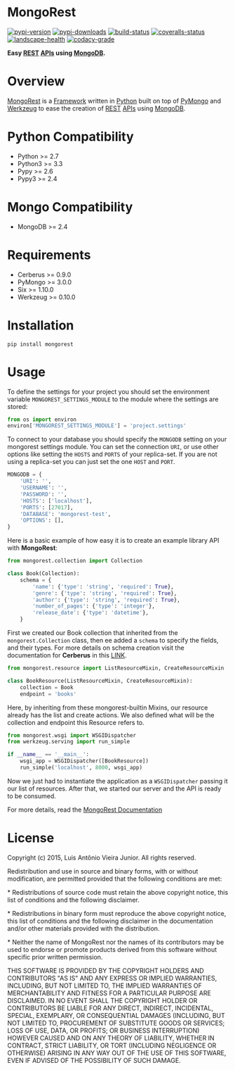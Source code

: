 # MongoRest

[![pypi-version]][pypi] [![pypi-downloads]][pypi] [![build-status]][travis] [![coveralls-status]][coveralls] [![landscape-health]][landscape] [![codacy-grade]][codacy] 

**Easy [REST][rest] [APIs][api] using [MongoDB][mongodb].**


# Overview

[MongoRest][mongorest] is a [Framework][framework] written in [Python][python] built on top of [PyMongo][pymongo] and [Werkzeug][werkzeug] to ease the creation of [REST][rest] [APIs][api] using [MongoDB][mongodb].


# Python Compatibility

* Python >= 2.7
* Python3 >= 3.3
* Pypy >= 2.6
* Pypy3 >= 2.4


# Mongo Compatibility

* MongoDB >= 2.4


# Requirements

* Cerberus >= 0.9.0
* PyMongo >= 3.0.0
* Six >= 1.10.0
* Werkzeug >= 0.10.0


# Installation

    pip install mongorest
    
    
# Usage

To define the settings for your project you should set the environment variable `MONGOREST_SETTINGS_MODULE` to the module where the settings are stored:

```python
from os import environ
environ['MONGOREST_SETTINGS_MODULE'] = 'project.settings'
```

To connect to your database you should specify the `MONGODB` setting on your mongorest settings module.
You can set the connection `URI`, or use other options like setting the `HOSTS` and `PORTS` of your replica-set.
If you are not using a replica-set you can just set the one `HOST` and `PORT`.

```python
MONGODB = {
    'URI': '',
    'USERNAME': '',
    'PASSWORD': '',
    'HOSTS': ['localhost'],
    'PORTS': [27017],
    'DATABASE': 'mongorest-test',
    'OPTIONS': [],
}
```

Here is a basic example of how easy it is to create an example library API with **MongoRest**:

```python
from mongorest.collection import Collection

class Book(Collection):
    schema = {
        'name': {'type': 'string', 'required': True},
        'genre': {'type': 'string', 'required': True},
        'author': {'type': 'string', 'required': True},
        'number_of_pages': {'type': 'integer'},
        'release_date': {'type': 'datetime'},
    }
```

First we created our Book collection that inherited from the `mongorest.Collection` class, then ee added a `schema` to specify the fields, and their types.
For more details on schema creation visit the documentation for **Cerberus** in this [LINK][cerberus].

```python
from mongorest.resource import ListResourceMixin, CreateResourceMixin

class BookResource(ListResourceMixin, CreateResourceMixin):
    collection = Book
    endpoint = 'books'
```

Here, by inheriting from these mongorest-builtin Mixins, our resource already has the list and create actions.
We also defined what will be the collection and endpoint this Resource refers to.

```python        
from mongorest.wsgi import WSGIDispatcher
from werkzeug.serving import run_simple

if __name__ == '__main__':
    wsgi_app = WSGIDispatcher([BookResource])
    run_simple('localhost', 8000, wsgi_app)
```

Now we just had to instantiate the application as a `WSGIDispatcher` passing it our list of resources.
After that, we started our server and the API is ready to be consumed.


For more details, read the [MongoRest Documentation][mongorest_docs]

    
# License

Copyright (c) 2015, Luis Antônio Vieira Junior.
All rights reserved.

Redistribution and use in source and binary forms, with or without
modification, are permitted provided that the following conditions are met:

\*  Redistributions of source code must retain the above copyright notice, this
    list of conditions and the following disclaimer.

\*  Redistributions in binary form must reproduce the above copyright notice,
    this list of conditions and the following disclaimer in the documentation
    and/or other materials provided with the distribution.

\*  Neither the name of MongoRest nor the names of its
    contributors may be used to endorse or promote products derived from
    this software without specific prior written permission.

THIS SOFTWARE IS PROVIDED BY THE COPYRIGHT HOLDERS AND CONTRIBUTORS "AS IS"
AND ANY EXPRESS OR IMPLIED WARRANTIES, INCLUDING, BUT NOT LIMITED TO, THE
IMPLIED WARRANTIES OF MERCHANTABILITY AND FITNESS FOR A PARTICULAR PURPOSE ARE
DISCLAIMED. IN NO EVENT SHALL THE COPYRIGHT HOLDER OR CONTRIBUTORS BE LIABLE
FOR ANY DIRECT, INDIRECT, INCIDENTAL, SPECIAL, EXEMPLARY, OR CONSEQUENTIAL
DAMAGES (INCLUDING, BUT NOT LIMITED TO, PROCUREMENT OF SUBSTITUTE GOODS OR
SERVICES; LOSS OF USE, DATA, OR PROFITS; OR BUSINESS INTERRUPTION) HOWEVER
CAUSED AND ON ANY THEORY OF LIABILITY, WHETHER IN CONTRACT, STRICT LIABILITY,
OR TORT (INCLUDING NEGLIGENCE OR OTHERWISE) ARISING IN ANY WAY OUT OF THE USE
OF THIS SOFTWARE, EVEN IF ADVISED OF THE POSSIBILITY OF SUCH DAMAGE.

[pypi-version]: https://img.shields.io/pypi/v/MongoRest.svg
[pypi-downloads]: https://img.shields.io/pypi/dm/MongoRest.svg
[pypi]: https://pypi.python.org/pypi/mongorest

[build-status]: https://travis-ci.org/lvieirajr/mongorest.svg?branch=master
[travis]: https://travis-ci.org/lvieirajr/mongorest

[coveralls-status]: https://coveralls.io/repos/lvieirajr/mongorest/badge.svg?branch=master
[coveralls]: https://coveralls.io/r/lvieirajr/mongorest?branch=master

[landscape-health]: https://landscape.io/github/lvieirajr/mongorest/master/landscape.svg?style=flat
[landscape]: https://landscape.io/github/lvieirajr/mongorest/master

[codacy-grade]: https://www.codacy.com/project/badge/de84ced5bfa241b3a1a64f73146a03e3
[codacy]: https://www.codacy.com/app/lvieira/mongorest

[rest]: https://en.wikipedia.org/wiki/Rest
[api]: https://en.wikipedia.org/wiki/Application_programming_interface
[mongodb]: https://www.mongodb.org/

[mongorest]: https://github.com/lvieirajr/mongorest/
[framework]: https://en.wikipedia.org/wiki/Software_framework
[python]: https://www.python.org/
[pymongo]: https://github.com/mongodb/mongo-python-driver/ 
[werkzeug]: http://werkzeug.pocoo.org/
[cerberus]: http://cerberus.readthedocs.io/

[mongorest_docs]: https://mongorest.readthedocs.io/
